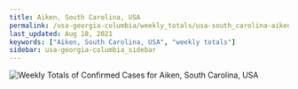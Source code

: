 ```yaml
---
title: Aiken, South Carolina, USA
permalink: /usa-georgia-columbia/weekly_totals/usa-south_carolina-aiken-weekly_totals.html
last_updated: Aug 18, 2021
keywords: ["Aiken, South Carolina, USA", "weekly totals"]
sidebar: usa-georgia-columbia_sidebar
---
```


![Weekly Totals of Confirmed Cases for Aiken, South Carolina, USA](/covid_tracker/images/graphs/usa-south_carolina-aiken-weekly_totals_graph.png)
